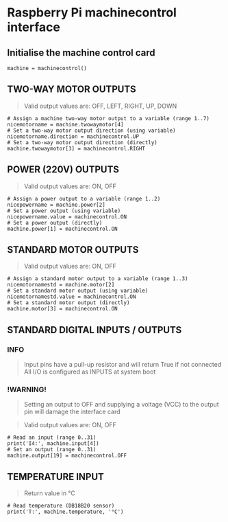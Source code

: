 # Raspberry Pi machinecontrol interface
 
## Initialise the machine control card

    machine = machinecontrol()

## TWO-WAY MOTOR OUTPUTS
> Valid output values are: OFF, LEFT, RIGHT, UP, DOWN

    # Assign a machine two-way motor output to a variable (range 1..7)
    nicemotorname = machine.twowaymotor[4]
    # Set a two-way motor output direction (using variable)
    nicemotorname.direction = machinecontrol.UP
    # Set a two-way motor output direction (directly)
    machine.twowaymotor[3] = machinecontrol.RIGHT

## POWER (220V) OUTPUTS
> Valid output values are: ON, OFF

    # Assign a power output to a variable (range 1..2)
    nicepowername = machine.power[2]
    # Set a power output (using variable)
    nicepowername.value = machinecontrol.ON
    # Set a power output (directly)
    machine.power[1] = machinecontrol.ON

## STANDARD MOTOR OUTPUTS
> Valid output values are: ON, OFF

    # Assign a standard motor output to a variable (range 1..3)
    nicemotornamestd = machine.motor[2]
    # Set a standard motor output (using variable)
    nicemotornamestd.value = machinecontrol.ON
    # Set a standard motor output (directly)
    machine.motor[3] = machinecontrol.ON

## STANDARD DIGITAL INPUTS / OUTPUTS
### INFO
> Input pins have a pull-up resistor and
> will return True if not connected
> All I/O is configured as INPUTS at
> system boot

### !WARNING!
> Setting an output to OFF and supplying 
> a voltage (VCC) to the output pin will
> damage the interface card

> Valid output values are: ON, OFF

    # Read an input (range 0..31)
    print('I4:', machine.input[4])
    # Set an output (range 0..31)
    machine.output[19] = machinecontrol.OFF

## TEMPERATURE INPUT
> Return value in °C

    # Read temperature (DB18B20 sensor)
    print('T:', machine.temperature, '°C')
